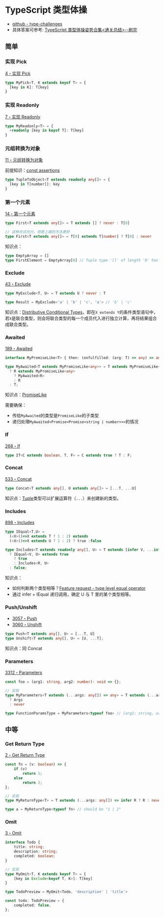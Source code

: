# TypeScript 类型体操

- [github - type-challenges](https://github.com/type-challenges/type-challenges)
- 具体答案可参考: [TypeScript 类型体操姿势合集<通关总结>--刷完](https://juejin.cn/post/6999280101556748295)

## 简单

### 实现 Pick

[4・实现 Pick](https://github.com/type-challenges/type-challenges/blob/main/questions/00004-easy-pick/README.zh-CN.md)

```ts
type MyPick<T, K extends keyof T> = {
  [key in K]: T[key]
}
```

### 实现 Readonly

[7・实现 Readonly](https://github.com/type-challenges/type-challenges/blob/main/questions/00007-easy-readonly/README.zh-CN.md)

```ts
type MyReadonly<T> = {
  +readonly [key in keyof T]: T[key]
}
```

### 元组转换为对象

[11・元组转换为对象](https://github.com/type-challenges/type-challenges/blob/main/questions/00011-easy-tuple-to-object/README.zh-CN.md)

前提知识：[const
assertions](https://www.typescriptlang.org/docs/handbook/release-notes/typescript-3-4.html#const-assertions)

```ts
type TupleToObject<T extends readonly any[]> = {
  [key in T[number]]: key
}
```

### 第一个元素

[14・第一个元素](https://github.com/type-challenges/type-challenges/blob/main/questions/00014-easy-first/README.zh-CN.md)

```ts
type First<T extends any[]> = T extends [] ? never : T[0]

// 这种方式也行，但是上面的方法更好
type First<T extends any[]> = T[0] extends T[number] ? T[0] : never
```

知识点：

```ts
type EmptyArray = []
type FirstElement = EmptyArray[0] // Tuple type '[]' of length '0' has no element at index '0'.
```

### Exclude

[43・Exclude](https://github.com/type-challenges/type-challenges/blob/main/questions/00043-easy-exclude/README.zh-CN.md)

```ts
type MyExclude<T, U> = T extends U ? never : T

type Result = MyExclude<'a' | 'b' | 'c', 'a'> // 'b' | 'c'
```

知识点：[Distributive Conditional Types](https://www.typescriptlang.org/docs/handbook/2/conditional-types.html#distributive-conditional-types)，即在`X extends Y`的条件类型语句中，若`X`是联合类型，则会将联合类型的每一个成员代入进行独立计算，再将结果组合成联合类型。

### Awaited

[189・Awaited](https://github.com/type-challenges/type-challenges/blob/main/questions/00189-easy-awaited/README.zh-CN.md)

```ts
interface MyPromiseLike<T> { then: (onfulfilled: (arg: T) => any) => any }

type MyAwaited<T extends MyPromiseLike<any>> = T extends MyPromiseLike<infer R>
  ? R extends MyPromiseLike<any>
    ? MyAwaited<R>
    : R
  : T;
```

知识点：[PromiseLike](https://microsoft.github.io/PowerBI-JavaScript/interfaces/_node_modules_typedoc_node_modules_typescript_lib_lib_es5_d_.promiselike.html)

需要确保：

- 传给`MyAwaited`的类型是`PromiseLike`的子类型
- 递归处理`MyAwaited<Promise<Promise<string | number>>>`的情况

### If

[268・If](https://github.com/type-challenges/type-challenges/blob/main/questions/00268-easy-if/README.zh-CN.md)

```ts
type If<C extends boolean, T, F> = C extends true ? T : F;
```

### Concat

[533・Concat](https://github.com/type-challenges/type-challenges/blob/main/questions/00533-easy-concat/README.zh-CN.md)

```ts
type Concat<T extends any[], U extends any[]> = [...T, ...U]
```

知识点：[Tuple](https://www.typescriptlang.org/docs/handbook/2/objects.html#tuple-types)类型可以扩展运算符（`...`）来创建新的类型。

### Includes

[898・Includes](https://github.com/type-challenges/type-challenges/blob/main/questions/00898-easy-includes/README.zh-CN.md)

```ts
type IEqual<T,U> =
  (<X>()=>X extends T ? 1 : 2) extends
  (<X>()=>X extends U ? 1 : 2) ? true :false

type Includes<T extends readonly any[], U> = T extends [infer V, ...infer R]
  ? IEqual<V, U> extends true
    ? true
    : Includes<R, U>
  : false;
```

知识点：

- 如何判断两个类型相等？[Feature request - type level equal operator](https://github.com/microsoft/TypeScript/issues/27024#issuecomment-421529650)
- 通过 infer + IEqual 递归调用，确定 U 与 T 里的某个类型相等。

### Push/Unshift

- [3057・Push](https://github.com/type-challenges/type-challenges/blob/main/questions/03057-easy-push/README.zh-CN.md)
- [3060・Unshift](https://github.com/type-challenges/type-challenges/blob/main/questions/03060-easy-unshift/README.md)

```ts
type Push<T extends any[], U> = [...T, U]
type Unshift<T extends any[], U> = [U, ...T];
```

知识点：同 Concat

### Parameters

[3312・Parameters](https://github.com/type-challenges/type-challenges/blob/main/questions/03312-easy-parameters/README.md)

```ts
const foo = (arg1: string, arg2: number): void => {};

// 实现
type MyParameters<T extends (...args: any[]) => any> = T extends (...args: infer Args extends any[]) => any
  ? Args
  : never

type FunctionParamsType = MyParameters<typeof foo> // [arg1: string, arg2: number]
```

## 中等

### Get Return Type

[2・Get Return Type](https://github.com/type-challenges/type-challenges/blob/main/questions/00002-medium-return-type/README.md)

```ts
const fn = (v: boolean) => {
    if (v)
        return 1;
    else
        return 2;
};

// 实现
type MyReturnType<T> = T extends (...args: any[]) => infer R ? R : never;

type a = MyReturnType<typeof fn> // should be "1 | 2"
```

### Omit

[3・Omit](https://github.com/type-challenges/type-challenges/blob/main/questions/00003-medium-omit/README.md)

```ts
interface Todo {
    title: string;
    description: string;
    completed: boolean;
}

// 实现
type MyOmit<T, K extends keyof T> = {
    [key in Exclude<keyof T, K>]: T[key]
}

type TodoPreview = MyOmit<Todo, 'description' | 'title'>

const todo: TodoPreview = {
    completed: false,
};
```
